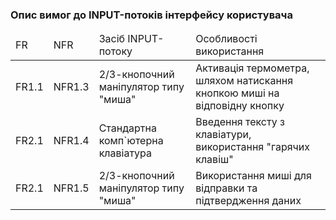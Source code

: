 ### Опис вимог до INPUT-потоків інтерфейсу користувача

<table>
  <thead>
    <tr>
      <td>FR</td>
      <td>NFR</td>
      <td>Засіб INPUT-потоку</td>
      <td>Особливості використання</td>
    </tr>
  </thead>
  
  <tr>
      <td>FR1.1</td>
      <td>NFR1.3</td>
      <td>2/3-кнопочний маніпулятор типу "миша"</td>
      <td>Активація термометра, шляхом натискання кнопкою миші на відповідну кнопку</td>
  <tr>
  
  <tr>
      <td>FR2.1</td>
      <td>NFR1.4</td>
      <td>Cтандартна комп`ютерна клавіатура</td>
      <td>Введення тексту з клавіатури, використання "гарячих клавіш"</td>
  <tr>
    
  <tr>
      <td>FR2.1</td>
      <td>NFR1.5</td>
      <td>2/3-кнопочний маніпулятор типу "миша"</td>
      <td>Використання миші для відправки та підтвердження даних</td>
  <tr>
    
  
